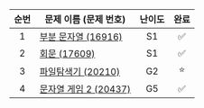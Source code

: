 | 순번 | 문제 이름 (문제 번호)         |난이도| 완료 |
| :-------------------: | ---- | :--: | :----: |
| 1 | [ 부분 문자열 (16916)](https://www.acmicpc.net/problem/16916) | S1 | ✅ |
| 2 | [ 회문 (17609)](https://www.acmicpc.net/problem/17609) | S1 | ✅ |
| 3 | [ 파일탐색기 (20210)](https://www.acmicpc.net/problem/20210) | G2 | ⭐️ |
| 4 | [ 문자열 게임 2 (20437)](https://www.acmicpc.net/problem/20437) | G5 | ✅ |
